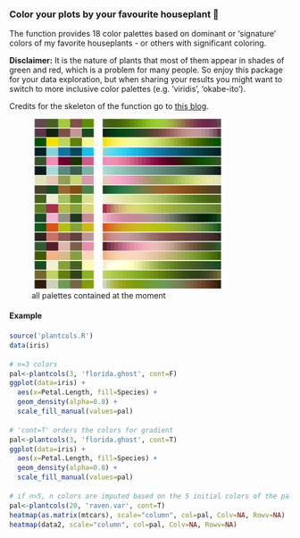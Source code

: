 
<!-- README.md is generated from README.Rmd. Please edit that file -->

### Color your plots by your favourite houseplant :herb:

The function provides 18 color palettes based on dominant or ‘signature’
colors of my favorite houseplants - or others with significant coloring.

**Disclaimer:** It is the nature of plants that most of them appear in
shades of green and red, which is a problem for many people. So enjoy
this package for your data exploration, but when sharing your results
you might want to switch to more inclusive color palettes
(e.g. ‘viridis’, ‘okabe-ito’).

Credits for the skeleton of the function go to [this
blog](https://blog.devgenius.io/create-your-own-color-palette-function-in-r-64c8f21fc786).

<figure>
<img src="palette.png" width="350"
alt="all palettes contained at the moment" />
<figcaption aria-hidden="true">all palettes contained at the
moment</figcaption>
</figure>

#### Example

``` r
source('plantcols.R')
data(iris)

# n=3 colors
pal<-plantcols(3, 'florida.ghost', cont=F)
ggplot(data=iris) +
  aes(x=Petal.Length, fill=Species) +
  geom_density(alpha=0.8) +
  scale_fill_manual(values=pal)

# 'cont=T' orders the colors for gradient
pal<-plantcols(3, 'florida.ghost', cont=T)
ggplot(data=iris) +
  aes(x=Petal.Length, fill=Species) +
  geom_density(alpha=0.8) +
  scale_fill_manual(values=pal)

# if n>5, n colors are imputed based on the 5 initial colors of the palette (left column in aboves image)
pal<-plantcols(20, 'raven.var', cont=T)
heatmap(as.matrix(mtcars), scale="column", col=pal, Colv=NA, Rowv=NA)
heatmap(data2, scale="column", col=pal, Colv=NA, Rowv=NA)
```
